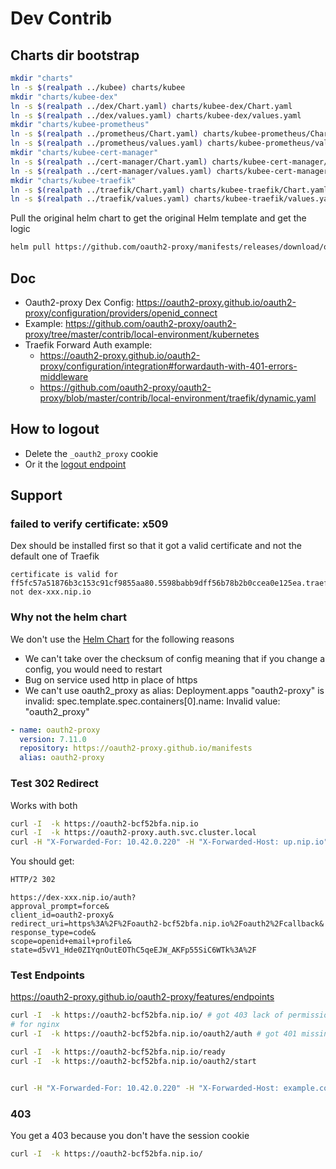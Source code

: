 # Dev Contrib


## Charts dir bootstrap

```bash
mkdir "charts"
ln -s $(realpath ../kubee) charts/kubee
mkdir "charts/kubee-dex"
ln -s $(realpath ../dex/Chart.yaml) charts/kubee-dex/Chart.yaml
ln -s $(realpath ../dex/values.yaml) charts/kubee-dex/values.yaml
mkdir "charts/kubee-prometheus"
ln -s $(realpath ../prometheus/Chart.yaml) charts/kubee-prometheus/Chart.yaml
ln -s $(realpath ../prometheus/values.yaml) charts/kubee-prometheus/values.yaml
mkdir "charts/kubee-cert-manager"
ln -s $(realpath ../cert-manager/Chart.yaml) charts/kubee-cert-manager/Chart.yaml
ln -s $(realpath ../cert-manager/values.yaml) charts/kubee-cert-manager/values.yaml
mkdir "charts/kubee-traefik"
ln -s $(realpath ../traefik/Chart.yaml) charts/kubee-traefik/Chart.yaml
ln -s $(realpath ../traefik/values.yaml) charts/kubee-traefik/values.yaml
```

Pull the original helm chart to get the original Helm template and get the logic
```bash
helm pull https://github.com/oauth2-proxy/manifests/releases/download/oauth2-proxy-7.11.0/oauth2-proxy-7.11.0.tgz -d out --untar
```

## Doc

* Oauth2-proxy Dex Config: https://oauth2-proxy.github.io/oauth2-proxy/configuration/providers/openid_connect
* Example: https://github.com/oauth2-proxy/oauth2-proxy/tree/master/contrib/local-environment/kubernetes
* Traefik Forward Auth example:
  * https://oauth2-proxy.github.io/oauth2-proxy/configuration/integration#forwardauth-with-401-errors-middleware 
  * https://github.com/oauth2-proxy/oauth2-proxy/blob/master/contrib/local-environment/traefik/dynamic.yaml

## How to logout

* Delete the `_oauth2_proxy` cookie
* Or it the [logout endpoint](#test-endpoints)

## Support

### failed to verify certificate: x509

Dex should be installed first so that it got a valid certificate and not the default one of Traefik
```
certificate is valid for ff5fc57a51876b3c153c91cf9855aa80.5598babb9dff56b78b2b0ccea0e125ea.traefik.default, not dex-xxx.nip.io
```

### Why not the helm chart

We don't use the [Helm Chart](https://github.com/oauth2-proxy/manifests) for the following reasons
* We can't take over the checksum of config meaning that if you change a config, you would need to restart
* Bug on service used http in place of https
* We can't use oauth2_proxy as alias: Deployment.apps "oauth2-proxy" is invalid: spec.template.spec.containers[0].name: Invalid value: "oauth2_proxy"
```yaml
- name: oauth2-proxy
  version: 7.11.0
  repository: https://oauth2-proxy.github.io/manifests
  alias: oauth2-proxy
```

### Test 302 Redirect

Works with both
```bash
curl -I  -k https://oauth2-bcf52bfa.nip.io
curl -I  -k https://oauth2-proxy.auth.svc.cluster.local
curl -H "X-Forwarded-For: 10.42.0.220" -H "X-Forwarded-Host: up.nip.io" -H "X-Forwarded-Proto: https" -I  -k https://oauth2-bcf52bfa.nip.io
```
You should get:
```bash
HTTP/2 302 
```
```
https://dex-xxx.nip.io/auth?
approval_prompt=force&
client_id=oauth2-proxy&
redirect_uri=https%3A%2F%2Foauth2-bcf52bfa.nip.io%2Foauth2%2Fcallback&
response_type=code&
scope=openid+email+profile&
state=d5vV1_Hde0ZIYqnOutEOThC5qeEJW_AKFp55SiC6WTk%3A%2F
```

### Test Endpoints
https://oauth2-proxy.github.io/oauth2-proxy/features/endpoints
```bash
curl -I  -k https://oauth2-bcf52bfa.nip.io/ # got 403 lack of permissions
# for nginx
curl -I  -k https://oauth2-bcf52bfa.nip.io/oauth2/auth # got 401 missing or invalid authentication

curl -I  -k https://oauth2-bcf52bfa.nip.io/ready
curl -I  -k https://oauth2-bcf52bfa.nip.io/oauth2/start


curl -H "X-Forwarded-For: 10.42.0.220" -H "X-Forwarded-Host: example.com" -H "X-Forwarded-Proto: https" -I  -k https://oauth2-bcf52bfa.nip.io/oauth2/auth
```

### 403

You get a 403 because you don't have the session cookie
```bash
curl -I  -k https://oauth2-bcf52bfa.nip.io/ 
```